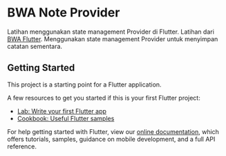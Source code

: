 # BWA Note Provider

Latihan menggunakan state management Provider di Flutter. Latihan dari [BWA Flutter](https://buildwithangga.com/tips/flutter-tutorial-simple-notes-app-using-provider). Menggunakan state management Provider untuk menyimpan catatan sementara.

## Getting Started

This project is a starting point for a Flutter application.

A few resources to get you started if this is your first Flutter project:

- [Lab: Write your first Flutter app](https://flutter.dev/docs/get-started/codelab)
- [Cookbook: Useful Flutter samples](https://flutter.dev/docs/cookbook)

For help getting started with Flutter, view our
[online documentation](https://flutter.dev/docs), which offers tutorials,
samples, guidance on mobile development, and a full API reference.
